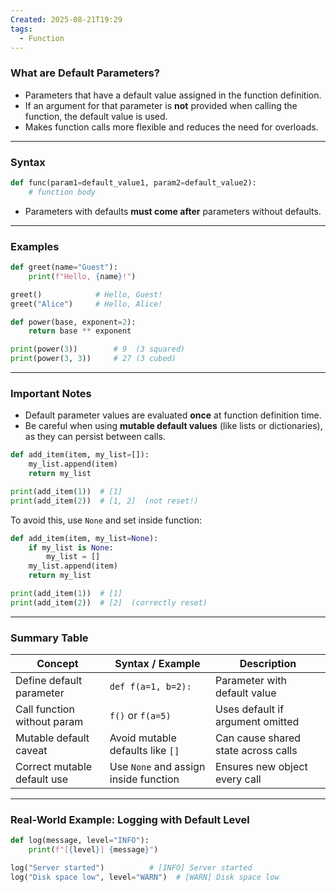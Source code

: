 ```yaml
---
Created: 2025-08-21T19:29
tags:
  - Function
---
```

### What are Default Parameters?

- Parameters that have a default value assigned in the function definition.
- If an argument for that parameter is **not** provided when calling the function, the default value is used.
- Makes function calls more flexible and reduces the need for overloads.

---

### Syntax

```Python
def func(param1=default_value1, param2=default_value2):
    # function body
```

- Parameters with defaults **must come after** parameters without defaults.

---

### Examples

```Python
def greet(name="Guest"):
    print(f"Hello, {name}!")

greet()            # Hello, Guest!
greet("Alice")     # Hello, Alice!
```

```Python
def power(base, exponent=2):
    return base ** exponent

print(power(3))        # 9  (3 squared)
print(power(3, 3))     # 27 (3 cubed)
```

---

### Important Notes

- Default parameter values are evaluated **once** at function definition time.
- Be careful when using **mutable default values** (like lists or dictionaries), as they can persist between calls.

```Python
def add_item(item, my_list=[]):
    my_list.append(item)
    return my_list

print(add_item(1))  # [1]
print(add_item(2))  # [1, 2]  (not reset!)
```

To avoid this, use `None` and set inside function:

```Python
def add_item(item, my_list=None):
    if my_list is None:
        my_list = []
    my_list.append(item)
    return my_list

print(add_item(1))  # [1]
print(add_item(2))  # [2]  (correctly reset)
```

---

### Summary Table

|Concept|Syntax / Example|Description|
|---|---|---|
|Define default parameter|`def f(a=1, b=2):`|Parameter with default value|
|Call function without param|`f()` or `f(a=5)`|Uses default if argument omitted|
|Mutable default caveat|Avoid mutable defaults like `[]`|Can cause shared state across calls|
|Correct mutable default use|Use `None` and assign inside function|Ensures new object every call|

---

### Real-World Example: Logging with Default Level

```Python
def log(message, level="INFO"):
    print(f"[{level}] {message}")

log("Server started")          # [INFO] Server started
log("Disk space low", level="WARN")  # [WARN] Disk space low

```